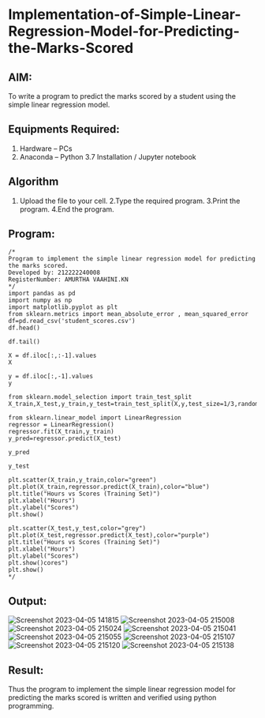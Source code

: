 # Implementation-of-Simple-Linear-Regression-Model-for-Predicting-the-Marks-Scored

## AIM:
To write a program to predict the marks scored by a student using the simple linear regression model.

## Equipments Required:
1. Hardware – PCs
2. Anaconda – Python 3.7 Installation / Jupyter notebook

## Algorithm
1. Upload the file to your cell.
2.Type the required program.
3.Print the program.
4.End the program. 

## Program:
```
/*
Program to implement the simple linear regression model for predicting the marks scored.
Developed by: 212222240008
RegisterNumber: AMURTHA VAAHINI.KN
*/
import pandas as pd
import numpy as np
import matplotlib.pyplot as plt
from sklearn.metrics import mean_absolute_error , mean_squared_error
df=pd.read_csv('student_scores.csv')
df.head()

df.tail()

X = df.iloc[:,:-1].values
X

y = df.iloc[:,-1].values
y

from sklearn.model_selection import train_test_split
X_train,X_test,y_train,y_test=train_test_split(X,y,test_size=1/3,random_state=0)

from sklearn.linear_model import LinearRegression
regressor = LinearRegression()
regressor.fit(X_train,y_train)
y_pred=regressor.predict(X_test)

y_pred

y_test

plt.scatter(X_train,y_train,color="green")
plt.plot(X_train,regressor.predict(X_train),color="blue")
plt.title("Hours vs Scores (Training Set)")
plt.xlabel("Hours")
plt.ylabel("Scores")
plt.show()

plt.scatter(X_test,y_test,color="grey")
plt.plot(X_test,regressor.predict(X_test),color="purple")
plt.title("Hours vs Scores (Training Set)")
plt.xlabel("Hours")
plt.ylabel("Scores")
plt.show()cores")
plt.show()
*/
```

## Output:
![Screenshot 2023-04-05 141815](https://user-images.githubusercontent.com/118679102/230143236-d87d026a-2539-444d-a3b2-19faa68838ce.png)
![Screenshot 2023-04-05 215008](https://user-images.githubusercontent.com/118679102/230143441-0a32852c-11e8-4469-bb2b-9e00a9bfa620.png)
![Screenshot 2023-04-05 215024](https://user-images.githubusercontent.com/118679102/230143649-fb4c2d6b-ca05-4069-bfc5-b9064e6001bd.png)
![Screenshot 2023-04-05 215041](https://user-images.githubusercontent.com/118679102/230143813-dca8bc19-9105-413c-93c3-3b8a8844f447.png)
![Screenshot 2023-04-05 215055](https://user-images.githubusercontent.com/118679102/230144647-af77f2db-c5ab-4c6c-87ef-4e67b41380f7.png)
![Screenshot 2023-04-05 215107](https://user-images.githubusercontent.com/118679102/230144781-10dd3a8e-256d-46ef-b83d-06027abd53c1.png)
![Screenshot 2023-04-05 215120](https://user-images.githubusercontent.com/118679102/230144870-c28e2764-4047-479a-acd0-33193c3c8e1e.png)
![Screenshot 2023-04-05 215138](https://user-images.githubusercontent.com/118679102/230144952-737f6ef1-d6f6-4550-a2c4-ebed18292f24.png)



## Result:
Thus the program to implement the simple linear regression model for predicting the marks scored is written and verified using python programming.
